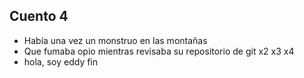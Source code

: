 ## Cuento 4
- Había una vez un monstruo en las montañas
- Que fumaba opio mientras revisaba su repositorio de git 
x2
x3
x4
- hola, soy eddy
fin
